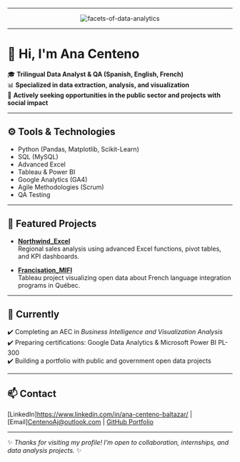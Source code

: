 


<div align="center">
  <hr>
  
 ![facets-of-data-analytics](https://github.com/user-attachments/assets/16c9cc1e-ede3-4cba-b3ef-7861ca5fa8fb)
  <hr>

</div>


# 👋 Hi, I'm Ana Centeno

🎓 **Trilingual Data Analyst & QA (Spanish, English, French)**  
📊 **Specialized in data extraction, analysis, and visualization**  
💼 **Actively seeking opportunities in the public sector and projects with social impact**

---

## ⚙️ **Tools & Technologies**
- Python (Pandas, Matplotlib, Scikit-Learn)
- SQL (MySQL)
- Advanced Excel
- Tableau & Power BI
- Google Analytics (GA4)
- Agile Methodologies (Scrum)
- QA Testing 

---

## 📌 **Featured Projects**
- **[Northwind_Excel](https://github.com/acenteno320/Northwind_Excel)**  
  Regional sales analysis using advanced Excel functions, pivot tables, and KPI dashboards.

- **[Francisation_MIFI](https://github.com/acenteno320/Francisation_MIFI)**  
  Tableau project visualizing open data about French language integration programs in Québec.

---

## 🎯 **Currently**
✔️ Completing an AEC in *Business Intelligence and Visualization Analysis*  
✔️ Preparing certifications: Google Data Analytics & Microsoft Power BI PL-300  
✔️ Building a portfolio with public and government open data projects

---

## 📫 **Contact**
[LinkedIn]https://www.linkedin.com/in/ana-centeno-baltazar/ | [Email]CentenoAj@outlook.com | [GitHub Portfolio](https://github.com/acenteno320)

---

✨ *Thanks for visiting my profile! I’m open to collaboration, internships, and data analysis projects.* ✨

